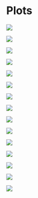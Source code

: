 # Plots

![](bar_2017.png)

![](bar_2018.png)

![](bar_2019.png)

![](bar_all_day.png)

![](bar_all_month.png)

![](bar_all_week.png)

![](box_weekday_dist.png)

![](box_weekday_dist_wrap.png)

![](box_weekday_time.png)

![](dag.svg)

![](jitter_type_time.png)

![](jitter_weekday_dist_grid.png)

![](line_all.png)

![](line_dist.png)

![](line_time.png)

